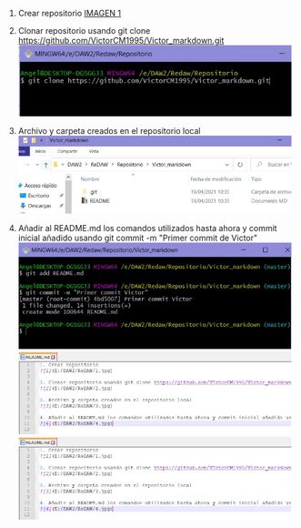 1. Crear repositorio
[IMAGEN 1](1.jpg)

2. Clonar repositorio usando git clone https://github.com/VictorCM1995/Victor_markdown.git
![](2.jpg)

3. Archivo y carpeta creados en el repositorio local
![](3.jpg)

4. Añadir al README.md los comandos utilizados hasta ahora y commit inicial añadido usando git commit -m "Primer commit de Victor"
![](4.jpg)
![](42.jpg)
![](42.jpg)